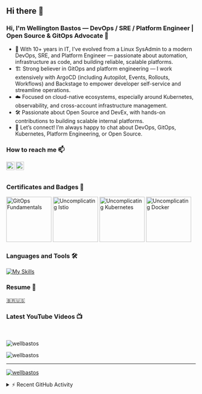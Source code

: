 
## Hi there 👋

### Hi, I'm Wellington Bastos — DevOps / SRE / Platform Engineer | Open Source & GitOps Advocate 🤖

- 🚀 With 10+ years in IT, I've evolved from a Linux SysAdmin to a modern DevOps, SRE, and Platform Engineer — passionate about automation, infrastructure as code, and building reliable, scalable platforms.
- 🏗️ Strong believer in GitOps and platform engineering — I work extensively with ArgoCD (including Autopilot, Events, Rollouts, Workflows) and Backstage to empower developer self-service and streamline operations.
- ☁️ Focused on cloud-native ecosystems, especially around Kubernetes, observability, and cross-account infrastructure management.
- 🛠️ Passionate about Open Source and DevEx, with hands-on contributions to building scalable internal platforms.
- 💬 Let’s connect! I’m always happy to chat about DevOps, GitOps, Kubernetes, Platform Engineering, or Open Source.

### How to reach me 📫

[<img align="left" alt="wellbastos | YouTube" width="22px" src="https://cdn.jsdelivr.net/npm/simple-icons@v3/icons/youtube.svg" />][youtube]
[<img align="left" alt="wellbastos | LinkedIn" width="22px" src="https://cdn.jsdelivr.net/npm/simple-icons@v3/icons/linkedin.svg" />][linkedin]

<br />
<br />

### Certificates and Badges 🏅

<p align="left">
<img src="https://images.credly.com/size/340x340/images/6f4212c6-80e6-4819-833d-a652b0feaabb/blob" alt="GitOps Fundamentals" width="120" height="120"/> </a>
<img src="https://api.accredible.com/v1/frontend/credential_website_embed_image/badge/13894976" alt="Uncomplicating Istio" width="120" height="120"/> </a>
<img src="https://api.accredible.com/v1/frontend/credential_website_embed_image/badge/11744806" alt="Uncomplicating Kubernetes" width="120" height="120"/> </a>
<img src="https://api.accredible.com/v1/frontend/credential_website_embed_image/badge/13777777" alt="Uncomplicating Docker" width="120" height="120"/> </a>
</p>


### Languages and Tools 🛠️

[![My Skills](https://skillicons.dev/icons?i=ansible,aws,bash,bitbucket,bsd,debian,docker,elasticsearch,gcp,git,github,githubactions,gitlab,go,grafana,jenkins,kafka,kubernetes,linux,md,mysql,nginx,postgres,prometheus,py,rabbitmq,redis,terraform,ubuntu,vim,vscode,arch,arduino,cloudflare,gitlab,mongodb,obsidian,raspberrypi,regex)](https://skillicons.dev)

### Resume 📄

[🇧🇷](https://github.com/wellbastos/wellbastos/blob/master/curriculum/Wellington_Bastos_BR.md)[🇺🇸](https://github.com/wellbastos/wellbastos/blob/master/curriculum/Wellington_Bastos.md)

<!-- ### Latest Blog posts 📝 -->
<!-- BLOG-POST-LIST:START -->
<!-- BLOG-POST-LIST:END -->

### Latest YouTube Videos 📺
<!-- YOUTUBE:START -->
<!-- YOUTUBE:END -->

<br />

<p><img align="left" src="https://github-readme-stats.vercel.app/api/top-langs?username=wellbastos&show_icons=true&locale=en&layout=compact" alt="wellbastos" /></p>

<br />
<p>&nbsp;<img align="left" src="https://github-readme-stats.vercel.app/api?username=wellbastos&show_icons=true&locale=en" alt="wellbastos" /></p>
<hr />

<p align="left"> <a href="https://github.com/ryo-ma/github-profile-trophy"><img src="https://github-profile-trophy.vercel.app/?username=wellbastos" alt="wellbastos" /></a> </p>

<details>
  <summary>⚡ Recent GitHub Activity</summary>
  
<!--START_SECTION:activity-->
<!--END_SECTION:activity-->

</details>

[youtube]: https://www.youtube.com/@miudotips
[linkedin]: https://www.linkedin.com/in/wellingtonbastos/
